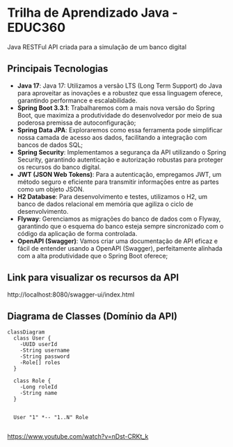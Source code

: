 # Trilha de Aprendizado Java - EDUC360

Java RESTFul API criada para a simulação de um banco digital 

## Principais Tecnologias
- **Java 17**: Java 17: Utilizamos a versão LTS (Long Term Support) do Java para aproveitar as inovações e a robustez que essa linguagem oferece, garantindo performance e escalabilidade.
- **Spring Boot 3.3.1**: Trabalharemos com a mais nova versão do Spring Boot, que maximiza a produtividade do desenvolvedor por meio de sua poderosa premissa de autoconfiguração;
- **Spring Data JPA**: Exploraremos como essa ferramenta pode simplificar nossa camada de acesso aos dados, facilitando a integração com bancos de dados SQL;
- **Spring Security**: Implementamos a segurança da API utilizando o Spring Security, garantindo autenticação e autorização robustas para proteger os recursos do banco digital.
- **JWT (JSON Web Tokens)**: Para a autenticação, empregamos JWT, um método seguro e eficiente para transmitir informações entre as partes como um objeto JSON.
- **H2 Database**: Para desenvolvimento e testes, utilizamos o H2, um banco de dados relacional em memória que agiliza o ciclo de desenvolvimento.
- **Flyway**: Gerenciamos as migrações do banco de dados com o Flyway, garantindo que o esquema do banco esteja sempre sincronizado com o código da aplicação de forma controlada.
- **OpenAPI (Swagger)**: Vamos criar uma documentação de API eficaz e fácil de entender usando a OpenAPI (Swagger), perfeitamente alinhada com a alta produtividade que o Spring Boot oferece;

## Link para visualizar os recursos da API

http://localhost:8080/swagger-ui/index.html


## Diagrama de Classes (Domínio da API)

```mermaid
classDiagram
  class User {
    -UUID userId
    -String username
    -String password
    -Role[] roles
  }

  class Role {
    -Long roleId
    -String name
  }
  

  User "1" *-- "1..N" Role
  
```

https://www.youtube.com/watch?v=nDst-CRKt_k  




